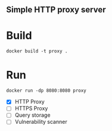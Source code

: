## Simple HTTP proxy server

# Build
`docker build -t proxy .`

# Run
`docker run -dp 8080:8080 proxy`

- [x] HTTP Proxy
- [ ] HTTPS Proxy
- [ ] Query storage
- [ ] Vulnerability scanner